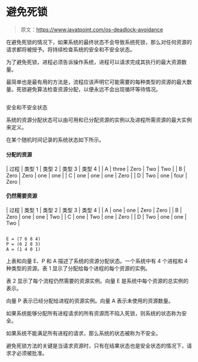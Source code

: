 # 避免死锁

> 原文：<https://www.javatpoint.com/os-deadlock-avoidance>

在避免死锁的情况下，如果系统的最终状态不会导致系统死锁，那么对任何资源的请求都将被授予。将持续检查系统的安全和不安全状态。

为了避免死锁，进程必须告诉操作系统，进程可以请求完成其执行的最大资源数量。

最简单也是最有用的方法是，流程应该声明它可能需要的每种类型的资源的最大数量。死锁避免算法检查资源分配，以便永远不会出现循环等待情况。

## 

安全和不安全状态

系统的资源分配状态可以由可用和已分配资源的实例以及进程所需资源的最大实例来定义。

在某个随机时间记录的系统状态如下所示。

#### 分配的资源

| 过程 | 类型 1 | 类型 2 | 类型 3 | 类型 4 |
| A | three | Zero | Two | Two |
| B | Zero | Zero | one | one |
| C | one | one | one | Zero |
| D | Two | one | four | Zero |

#### 仍然需要资源

| 过程 | 类型 1 | 类型 2 | 类型 3 | 类型 4 |
| A | one | one | Zero | Zero |
| B | Zero | one | one | Two |
| C | one | Two | one | Zero |
| D | Two | one | one | Two |

```

E = (7 6 8 4)
P = (6 2 8 3)
A = (1 4 0 1) 

```

上表和向量 E、P 和 A 描述了系统的资源分配状态。一个系统中有 4 个进程和 4 种类型的资源。表 1 显示了分配给每个进程的每个资源的实例。

表 2 显示了每个流程仍然需要的资源实例。向量 E 是系统中每个资源的总实例的表示。

向量 P 表示已经分配给进程的资源实例。向量 A 表示未使用的资源数量。

如果系统能够分配所有进程请求的所有资源而不陷入死锁，则系统的状态称为安全。

如果系统不能满足所有进程的请求，那么系统的状态被称为不安全。

避免死锁方法的关键是当请求资源时，只有在结果状态也是安全状态的情况下，请求才必须被批准。